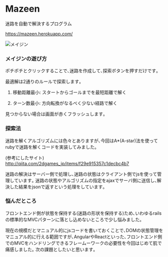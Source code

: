 # Mazeen

迷路を自動で解決するプログラム

https://mazeen.herokuapp.com/

![メイジン](https://raw.github.com/wiki/fursich/mazeen/images/mazeen.png)

### メイジンの遊び方

ポチポチとクリックすることで､迷路を作成して､探索ボタンを押すだけです｡

最適解は2通りのルールで探索します｡

1) 移動距離最小: スタートからゴールまでを最短距離で解く

2) ターン数最小: 方向転換がなるべく少ない経路で解く

見つからない場合は画面が赤くフラッシュします｡

### 探索法

迷路を解くアルゴリズムには色々とありますが､今回はA*(A-star)法を使ってrubyで迷路を解くコードを実装してみました｡

(参考にしたサイト)
http://qiita.com/2dgames_jp/items/f29e915357c1decbc4b7

迷路の解決はサーバー側で処理し､迷路の状態はクライアント側でjsを使って管理しています｡
迷路の状態やアルゴリズムの指定をajaxでサーバ側に送信し､解決した結果をjsonで返すという処理をしています｡

### 悩んだところ

フロントエンド側が状態を保持する(迷路の形状を保持する)ため､いわゆるrailsの標準的なMVCパターンに落とし込めないところで少し悩みました｡

現在の規模だとマニュアル的にjsコードを書いておくことで､DOMの状態管理をマニュアル的に行える範囲ですが､AngularやReactといった､フロントエンド側でのMVCをハンドリングできるフレームーワークの必要性を今回はじめて肌で痛感しました｡
次の課題としたいと思います｡
